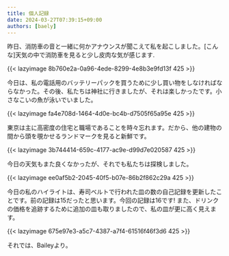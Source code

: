 ```yaml
---
title: 個人記録
date: 2024-03-27T07:39:15+09:00
authors: [baely]
---
```

昨日、消防車の音と一緒に何かアナウンスが聞こえて私を起こしました。[こんな]天気の中で消防車を見ると少し皮肉な気が感じます.

{{< lazyimage 8b760e2a-0a96-4ede-8299-4e8b3e9fd13f 425 >}}

今日は、私の電話用のバッテリーパックを買うために少し買い物をしなければならなかった。その後、私たちは神社に行きましたが、それは楽しかったです。小さなこいの魚が泳いでいました。

{{< lazyimage fa4e708d-1464-4d0e-bc4b-d7505f65a95e 425 >}}

東京は主に高密度の住宅と職場であることを時々忘れます。だから、他の建物の間から頭を覗かせるランドマークを見ると新鮮です。

{{< lazyimage 3b744414-659c-4177-ac9e-d99d7e020587 425 >}}

今日の天気もまた良くなかったが、それでも私たちは探検しました。

{{< lazyimage ee0af5b2-2045-40f5-b07e-86b2f862c29a 425 >}}

今日の私のハイライトは、寿司ベルトで行われた皿の数の自己記録を更新したことです。前の記録は15だったと思います。今回の記録は16です! また、ドリンクの価格を追跡するために追加の皿も取りましたので、私の皿が更に高く見えます。

{{< lazyimage 675e97e3-a5c7-4387-a7f4-61516f46f3d6 425 >}}

それでは、Baileyより。